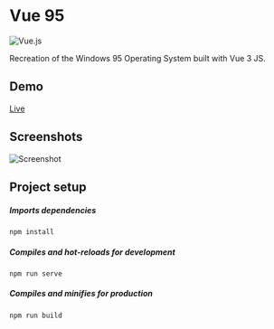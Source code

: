 # Vue 95 
![Vue.js](https://img.shields.io/badge/vuejs-%2335495e.svg?style=for-the-badge&logo=vuedotjs&logoColor=%234FC08D)

Recreation of the Windows 95 Operating System built with Vue 3 JS.


## Demo
[Live](https://vue-95.vercel.app/)


## Screenshots
![Screenshot](https://i.imgur.com/V4NXbsM.gif)


## Project setup
##### Imports dependencies
```
npm install
```
##### Compiles and hot-reloads for development
```
npm run serve
```
##### Compiles and minifies for production
```
npm run build
```
